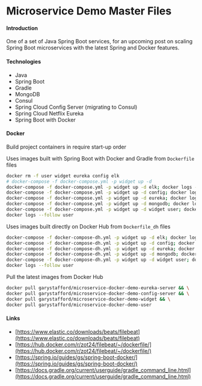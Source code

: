 # Microservice Demo Master Files

#### Introduction
One of a set of Java Spring Boot services, for an upcoming post on scaling Spring Boot microservices with the latest Spring and Docker features.

#### Technologies
* Java
* Spring Boot
* Gradle
* MongoDB
* Consul
* Spring Cloud Config Server (migrating to Consul)
* Spring Cloud Netflix Eureka
* Spring Boot with Docker

#### Docker
Build project containers in require start-up order

Uses images built with Spring Boot with Docker and Gradle from `Dockerfile` files
```bash
docker rm -f user widget eureka config elk
# docker-compose -f docker-compose.yml -p widget up -d
docker-compose -f docker-compose.yml -p widget up -d elk; docker logs --follow elk
docker-compose -f docker-compose.yml -p widget up -d config; docker logs --follow config
docker-compose -f docker-compose.yml -p widget up -d eureka; docker logs --follow eureka
docker-compose -f docker-compose.yml -p widget up -d mongodb; docker logs --follow mongodb
docker-compose -f docker-compose.yml -p widget up -d widget user; docker logs --follow widget
docker logs --follow user
```

Uses images built directly on Docker Hub from `Dockerfile_dh` files
```bash
docker-compose -f docker-compose-dh.yml -p widget up -d elk; docker logs --follow elk
docker-compose -f docker-compose-dh.yml -p widget up -d config; docker logs --follow config
docker-compose -f docker-compose-dh.yml -p widget up -d eureka; docker logs --follow eureka
docker-compose -f docker-compose-dh.yml -p widget up -d mongodb; docker logs --follow mongodb
docker-compose -f docker-compose-dh.yml -p widget up -d widget user; docker logs --follow widget
docker logs --follow user
```

Pull the latest images from Docker Hub
```bash
docker pull garystafford/microservice-docker-demo-eureka-server && \
docker pull garystafford/microservice-docker-demo-config-server && \
docker pull garystafford/microservice-docker-demo-widget && \
docker pull garystafford/microservice-docker-demo-user
```

#### Links
* [https://www.elastic.co/downloads/beats/filebeat](https://www.elastic.co/downloads/beats/filebeat)
* [https://hub.docker.com/r/zot24/filebeat/~/dockerfile/](https://hub.docker.com/r/zot24/filebeat/~/dockerfile/)
* [https://spring.io/guides/gs/spring-boot-docker/](https://spring.io/guides/gs/spring-boot-docker/)
* [https://docs.gradle.org/current/userguide/gradle_command_line.html](https://docs.gradle.org/current/userguide/gradle_command_line.html)
